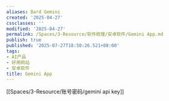 ```yaml
---
aliases: Bard Gemini
created: '2025-04-27'
cssclasses: ''
modified: '2025-04-27'
permalink: /Spaces/3-Resource/软件梳理/安卓软件/Gemini App.md
publish: true
published: '2025-07-27T18:50:26.521+08:00'
tags:
- AI产品
- 好用网站
- 安卓软件
title: Gemini App
---
```

[[Spaces/3-Resource/账号密码/gemini api key]]